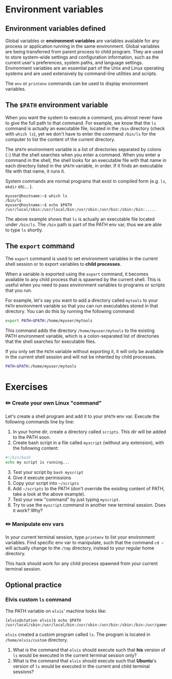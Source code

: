 # Environment variables

## Environment variables defined

Global variables or **environment variables** are variables available for any process or application running in the same environment. Global variables are being transferred from parent process to child program. They are used to store system-wide settings and configuration information, such as the current user's preferences, system paths, and language settings. Environment variables are an essential part of the Unix and Linux operating systems and are used extensively by command-line utilities and scripts.

The `env` or `printenv` commands can be used to display environment variables.

## The `$PATH` environment variable

When you want the system to execute a command, you almost never have to give the full path to that command. For example, we know that the `ls` command is actually an executable file, located in the `/bin` directory (check with `which ls`), yet we don't have to enter the command `/bin/ls` for the computer to list the content of the current directory.

The `$PATH` environment variable is a list of directories separated by colons (`:`) that the shell searches when you enter a command. When you enter a command in the shell, the shell looks for an executable file with that name in each directory listed in the `$PATH` variable, in order. If it finds an executable file with that name, it runs it.

System commands are normal programs that exist in compiled form (e.g. `ls`, `mkdir` etc... ).

```console
myuser@hostname:~$ which ls
/bin/ls
myuser@hostname:~$ echo $PATH
/usr/local/sbin:/usr/local/bin:/usr/sbin:/usr/bin:/sbin:/bin:.....
```

The above example shows that `ls` is actually an executable file located under `/bin/ls`. The `/bin` path is part of the PATH env var, thus we are able to type `ls` shortly.

## The `export` command

The `export` command is used to set environment variables in the current shell session or to export variables to **child processes**.

When a variable is exported using the `export` command, it becomes available to any child process that is spawned by the current shell. This is useful when you need to pass environment variables to programs or scripts that you run.

For example, let's say you want to add a directory called `mytools` to your `PATH` environment variable so that you can run executables stored in that directory. You can do this by running the following command:

```bash
export PATH=$PATH:/home/myuser/mytools
```

This command adds the directory `/home/myuser/mytools` to the existing PATH environment variable, which is a colon-separated list of directories that the shell searches for executable files.

If you only set the `PATH` variable without exporting it, it will only be available in the current shell session and will not be inherited by child processes.

```bash
PATH=$PATH:/home/myuser/mytools
```
# Exercises

### :pencil2: Create your own Linux "command"

Let's create a shell program and add it to your `$PATH` env var. Execute the following commands line by line:

1. In your home dir, create a directory called `scripts`. This dir will be added to the PATH soon.
2. Create bash script in a file called `myscript` (without any extension), with the following content:

```bash
#!/bin/bash
echo my script is running...
```

3. Test your script by `bash myscript`
4. Give it execute permissions
5. Copy your script into `~/scripts`
6. Add `~/scripts` to the PATH (don't override the existing content of PATH, take a look at the above example).
7. Test your new "command" by just typing `myscript`.
8. Try to use the `myscript` command in another new terminal session. Does it work? Why?


### :pencil2: Manipulate env vars

In your current terminal session, type `printenv` to list your environment variables. 
Find specific env var to manipulate, such that the command `cd ~` will actually change to the `/tmp` directory, instead to your regular home directory.

This hack should work for any child process spawned from your current terminal session.

## Optional practice

### Elvis custom `ls` command

The PATH variable on `elvis`' machine looks like:

```console
[elvis@station elvis]$ echo $PATH 
/usr/local/sbin:/usr/local/bin:/usr/sbin:/usr/bin:/sbin:/bin:/usr/games:/usr/local/games:/snap/bin
```

`elvis` created a custom program called `ls`.
The program is located in `/home/elvis/custom` directory.

1. What is the command that `elvis` should execute such that **his** version of `ls` would be executed in the current terminal session only?
2. What is the command that `elvis` should execute such that **Ubuntu**'s version of `ls` would be executed in the current and child terminal sessions?
